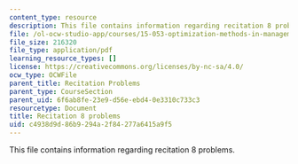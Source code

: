 ```yaml
---
content_type: resource
description: This file contains information regarding recitation 8 problems.
file: /ol-ocw-studio-app/courses/15-053-optimization-methods-in-management-science-spring-2013/c4938d9d86b9294a2f84277a6415a9f5_MIT15_053S13_rec08.pdf
file_size: 216320
file_type: application/pdf
learning_resource_types: []
license: https://creativecommons.org/licenses/by-nc-sa/4.0/
ocw_type: OCWFile
parent_title: Recitation Problems
parent_type: CourseSection
parent_uid: 6f6ab8fe-23e9-d56e-ebd4-0e3310c733c3
resourcetype: Document
title: Recitation 8 problems
uid: c4938d9d-86b9-294a-2f84-277a6415a9f5
---
```

This file contains information regarding recitation 8 problems.